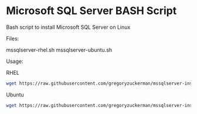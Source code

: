 # Microsoft SQL Server BASH Script
Bash script to install Microsoft SQL Server on Linux

Files:

mssqlserver-rhel.sh
mssqlserver-ubuntu.sh

Usage:

RHEL
```bash
wget https://raw.githubusercontent.com/gregoryzuckerman/mssqlserver-install-script/master/mssqlserver-rhel.sh && chmod u+x mssqlserver-rhel.sh && sudo ./mssqlserver-rhel.sh

```

Ubuntu
```bash
wget https://raw.githubusercontent.com/gregoryzuckerman/mssqlserver-install-script/master/mssqlserver-ubuntu.sh && chmod u+x mssqlserver-ubuntu.sh && sudo ./mssqlserver-ubuntu.sh

```
